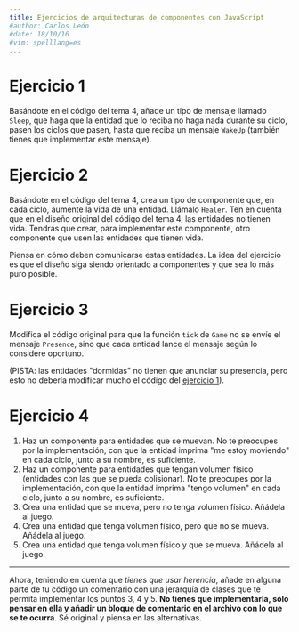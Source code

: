 ```yaml
---
title: Ejercicios de arquitecturas de componentes con JavaScript
#author: Carlos León
#date: 18/10/16
#vim: spelllang=es
...
```


<!-- # Introducción -->

<!-- Estos ejercicios se entregarán en el Campus Virtual, siguiendo las
[instrucciones usuales de
entrega](../general/criterios_evaluacion.html#cómo-entregar). La fecha de
entrega está publicada en la tarea correspondiente. -->

<!-- Todos los ejercicios son ampliaciones sobre el código del tema 4. Por lo tanto,
la entrega consistirá en un solo repositorio y un solo `commit`.  -->

<!-- En los comentarios de la práctica debéis comentar qué ejercicios resolvéis, y
cómo lo hacéis. **Un ejercicio resuelto pero no indicado en los comentarios de
la entrega será considerado _no resuelto_**. -->

# Ejercicio 1

Basándote en el código del tema 4, añade un tipo de mensaje llamado `Sleep`,
que haga que la entidad que lo reciba no haga nada durante su ciclo, pasen los
ciclos que pasen, hasta que reciba un mensaje `WakeUp` (también tienes que
implementar este mensaje).

# Ejercicio 2

Basándote en el código del tema 4, crea un tipo de componente que, en cada
ciclo, aumente la vida de una entidad. Llámalo `Healer`. Ten en cuenta que en
el diseño original del código del tema 4, las entidades no tienen vida. Tendrás
que crear, para implementar este componente, otro componente que usen las
entidades que tienen vida. 

Piensa en cómo deben comunicarse estas entidades. La idea del ejercicio es que
el diseño siga siendo orientado a componentes y que sea lo más puro posible.

# Ejercicio 3

Modifica el código original para que la función `tick` de `Game` no se envíe el
mensaje `Presence`, sino que cada entidad lance el mensaje según lo considere
oportuno.

(PISTA: las entidades "dormidas" no tienen que anunciar su presencia, pero esto
no debería modificar mucho el código del [ejercicio 1](#ejercicio-1)).

# Ejercicio 4

1.  Haz un componente para entidades que se muevan. No te preocupes por la
    implementación, con que la entidad imprima "me estoy moviendo" en cada
    ciclo, junto a su nombre, es suficiente.
2.  Haz un componente para entidades que tengan volumen físico (entidades con
    las que se pueda colisionar). No te preocupes por la implementación, con
    que la entidad imprima "tengo volumen" en cada ciclo, junto a su nombre,
    es suficiente.
3.  Crea una entidad que se mueva, pero no tenga volumen físico. Añádela
    al juego.
4.  Crea una entidad que tenga volumen físico, pero que no se mueva. Añádela
    al juego.
5.  Crea una entidad que tenga volumen físico y que se mueva. Añádela al juego.

-----

Ahora, teniendo en cuenta que *tienes que usar herencia*, añade en alguna parte
de tu código un comentario con una jerarquía de clases que te permita
implementar los puntos 3, 4 y 5. **No tienes que implementarla, sólo pensar en
ella y añadir un bloque de comentario en el archivo con lo que se te ocurra**. Sé
original y piensa en las alternativas.
